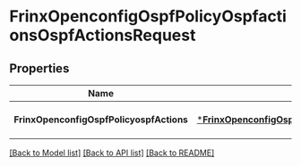 # FrinxOpenconfigOspfPolicyOspfactionsOspfActionsRequest

## Properties
Name | Type | Description | Notes
------------ | ------------- | ------------- | -------------
**FrinxOpenconfigOspfPolicyospfActions** | [***FrinxOpenconfigOspfPolicyOspfactionsOspfActions**](frinx.openconfig.ospf.policy.ospfactions.OspfActions.md) |  | [optional] [default to null]

[[Back to Model list]](../README.md#documentation-for-models) [[Back to API list]](../README.md#documentation-for-api-endpoints) [[Back to README]](../README.md)


